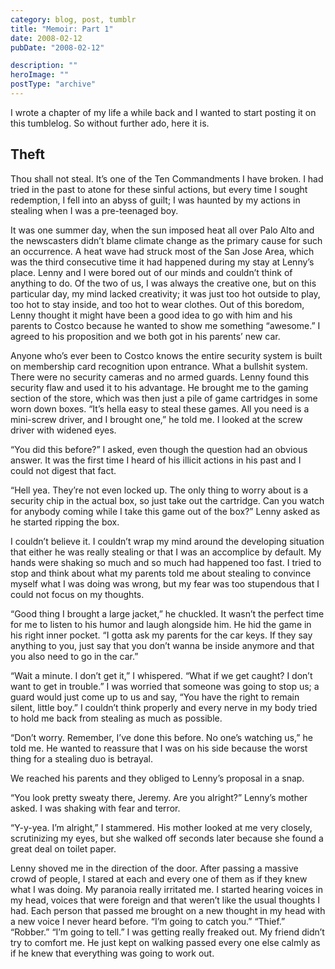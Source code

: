 ```yaml
---
category: blog, post, tumblr
title: "Memoir: Part 1"
date: 2008-02-12
pubDate: "2008-02-12"

description: ""
heroImage: ""
postType: "archive"
---
```


I wrote a chapter of my life a while back and I wanted to start posting it on this tumblelog. So without further ado, here it is.

## Theft

Thou shall not steal. It’s one of the Ten Commandments I have broken. I had tried in the past to atone for these sinful actions, but every time I sought redemption, I fell into an abyss of guilt; I was haunted by my actions in stealing when I was a pre-teenaged boy.

It was one summer day, when the sun imposed heat all over Palo Alto and the newscasters didn’t blame climate change as the primary cause for such an occurrence. A heat wave had struck most of the San Jose Area, which was the third consecutive time it had happened during my stay at Lenny’s place. Lenny and I were bored out of our minds and couldn’t think of anything to do. Of the two of us, I was always the creative one, but on this particular day, my mind lacked creativity; it was just too hot outside to play, too hot to stay inside, and too hot to wear clothes. Out of this boredom, Lenny thought it might have been a good idea to go with him and his parents to Costco because he wanted to show me something “awesome.” I agreed to his proposition and we both got in his parents’ new car.

Anyone who’s ever been to Costco knows the entire security system is built on membership card recognition upon entrance. What a bullshit system. There were no security cameras and no armed guards. Lenny found this security flaw and used it to his advantage. He brought me to the gaming section of the store, which was then just a pile of game cartridges in some worn down boxes.
“It’s hella easy to steal these games. All you need is a mini-screw driver, and I brought one,” he told me. I looked at the screw driver with widened eyes.

“You did this before?” I asked, even though the question had an obvious answer. It was the first time I heard of his illicit actions in his past and I could not digest that fact.

“Hell yea. They’re not even locked up. The only thing to worry about is a security chip in the actual box, so just take out the cartridge. Can you watch for anybody coming while I take this game out of the box?” Lenny asked as he started ripping the box.

I couldn’t believe it. I couldn’t wrap my mind around the developing situation that either he was really stealing or that I was an accomplice by default. My hands were shaking so much and so much had happened too fast. I tried to stop and think about what my parents told me about stealing to convince myself what I was doing was wrong, but my fear was too stupendous that I could not focus on my thoughts.

“Good thing I brought a large jacket,” he chuckled. It wasn’t the perfect time for me to listen to his humor and laugh alongside him. He hid the game in his right inner pocket. “I gotta ask my parents for the car keys. If they say anything to you, just say that you don’t wanna be inside anymore and that you also need to go in the car.”

“Wait a minute. I don’t get it,” I whispered. “What if we get caught? I don’t want to get in trouble.” I was worried that someone was going to stop us; a guard would just come up to us and say, “You have the right to remain silent, little boy.” I couldn’t think properly and every nerve in my body tried to hold me back from stealing as much as possible.

“Don’t worry. Remember, I’ve done this before. No one’s watching us,” he told me. He wanted to reassure that I was on his side because the worst thing for a stealing duo is betrayal.

We reached his parents and they obliged to Lenny’s proposal in a snap.

“You look pretty sweaty there, Jeremy. Are you alright?” Lenny’s mother asked. I was shaking with fear and terror.

“Y-y-yea. I’m alright,” I stammered. His mother looked at me very closely, scrutinizing my eyes, but she walked off seconds later because she found a great deal on toilet paper.

Lenny shoved me in the direction of the door. After passing a massive crowd of people, I stared at each and every one of them as if they knew what I was doing. My paranoia really irritated me. I started hearing voices in my head, voices that were foreign and that weren’t like the usual thoughts I had. Each person that passed me brought on a new thought in my head with a new voice I never heard before. “I’m going to catch you.” “Thief.” “Robber.” “I’m going to tell.” I was getting really freaked out. My friend didn’t try to comfort me. He just kept on walking passed every one else calmly as if he knew that everything was going to work out.
